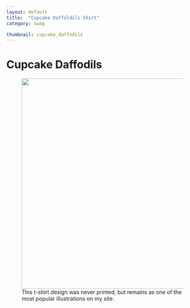 ```yaml
---
layout: default
title:  "Cupcake Daffoldils Shirt"
category: swag

thumbnail: cupcake_daffodils
---
```


# Cupcake Daffodils

<figure>
	<img src="{{ site.baseurl}}/images/cupcake_daffodils.gif" width="790" height="550">
	<figcaption>This t-shirt design was never printed, but remains as one of the most popular illustrations on my site.</figcaption>
</figure>
